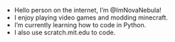 - Hello person on the internet, I’m @ImNovaNebula!
- I enjoy playing video games and modding minecraft.
- I’m currently learning how to code in Python.
- I also use scratch.mit.edu to code.
